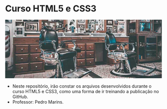 # Curso HTML5 e CSS3

![Barbearia Alura](https://github.com/rrodrigues345/barbearia-alura/raw/gh-pages/banner.jpg)


- Neste repositório, irão constar os arquivos desenvolvidos durante o curso HTML5  e CSS3, como uma forma de ir treinando a publicação no GitHub.
- Professor:  Pedro Marins.

